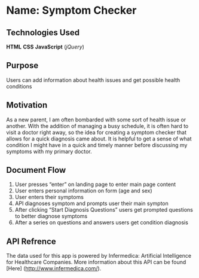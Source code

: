 # Name: Symptom Checker


## Technologies Used
 **HTML**
 **CSS**
 **JavaScript** (*jQuery*)

## Purpose

Users can add information about health issues and get possible health conditions

## Motivation

As a new parent, I am often bombarded with some sort of health issue or another. With the addition of managing a busy schedule, it is often hard to visit a doctor right away, so the idea for creating a symptom checker that allows for a quick diagnosis came about. It is helpful to get a sense of what condition I might have in a quick and timely manner before discussing my symptoms with my primary doctor.

## Document Flow

1) User presses “enter” on landing page to enter main page content
2) User enters personal information on form (age and sex)
3) User enters their symptoms
4) API diagnoses symptom and prompts user their main sympton
5) After clicking “Start Diagnosis Questions” users get prompted questions to better diagnose symptoms
6) After a series on questions and answers users get condition diagnosis

## API Refrence

The data used for this app is powered by Infermedica: Artificial Intelligence for Healthcare Companies.
More information about this API can be found [Here] (http://www.infermedica.com/).
